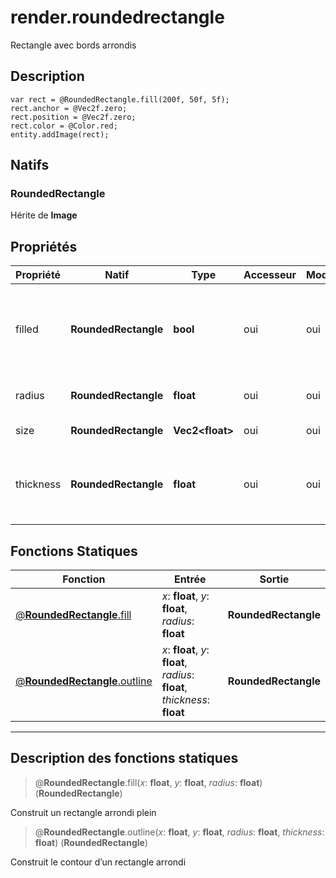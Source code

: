 # render.roundedrectangle

Rectangle avec bords arrondis
## Description
```grimoire
var rect = @RoundedRectangle.fill(200f, 50f, 5f);
rect.anchor = @Vec2f.zero;
rect.position = @Vec2f.zero;
rect.color = @Color.red;
entity.addImage(rect);
```

## Natifs
### RoundedRectangle
Hérite de **Image**
## Propriétés
|Propriété|Natif|Type|Accesseur|Modifieur|Description|
|-|-|-|-|-|-|
|filled|**RoundedRectangle**|**bool**|oui|oui|Si `true`, le rectangle est plein, sinon le rectangle est une bordure|
|radius|**RoundedRectangle**|**float**|oui|oui|Rayon des coins du rectangle|
|size|**RoundedRectangle**|**Vec2\<float>**|oui|oui|Taille du rectangle|
|thickness|**RoundedRectangle**|**float**|oui|oui|(Seulement si `filled` == false) Épaisseur de la bordure|
## Fonctions Statiques
|Fonction|Entrée|Sortie|
|-|-|-|
|[@**RoundedRectangle**.fill](#static_0)|*x*: **float**, *y*: **float**, *radius*: **float**|**RoundedRectangle**|
|[@**RoundedRectangle**.outline](#static_1)|*x*: **float**, *y*: **float**, *radius*: **float**, *thickness*: **float**|**RoundedRectangle**|


***
## Description des fonctions statiques

<a id="static_0"></a>
> @**RoundedRectangle**.fill(*x*: **float**, *y*: **float**, *radius*: **float**) (**RoundedRectangle**)

Construit un rectangle arrondi plein

<a id="static_1"></a>
> @**RoundedRectangle**.outline(*x*: **float**, *y*: **float**, *radius*: **float**, *thickness*: **float**) (**RoundedRectangle**)

Construit le contour d’un rectangle arrondi

